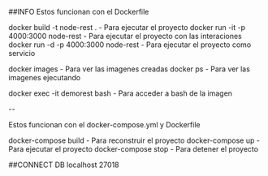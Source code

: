 ##INFO
Estos funcionan con el Dockerfile

docker build -t node-rest . - Para ejecutar el proyecto 
docker run -it -p 4000:3000 node-rest - Para ejecutar el proyecto con las interaciones
docker run -d -p 4000:3000 node-rest - Para ejecutar el proyecto como servicio

docker images - Para ver las imagenes creadas
docker ps - Para ver las imagenes ejecutando

docker exec -it demorest bash - Para acceder a bash de la imagen

--

Estos funcionan con el docker-compose.yml y Dockerfile


docker-compose build - Para reconstruir el proyecto
docker-compose up - Para ejecutar el proyecto
docker-compose stop - Para detener el proyecto

##CONNECT DB 
localhost 27018